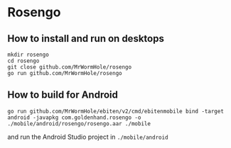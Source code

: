 # Rosengo

## How to install and run on desktops

```
mkdir rosengo
cd rosengo
git close github.com/MrWormHole/rosengo
go run github.com/MrWormHole/rosengo
```

## How to build for Android

```
go run github.com/MrWormHole/ebiten/v2/cmd/ebitenmobile bind -target android -javapkg com.goldenhand.rosengo -o ./mobile/android/rosengo/rosengo.aar ./mobile
```

and run the Android Studio project in `./mobile/android`